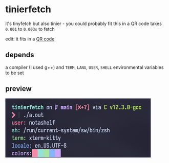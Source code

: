 # tinierfetch

it's tinyfetch but also tinier - you could probably fit this in a QR code
takes `0.001` to `0.003s` to fetch

edit: it fits in a [QR code](./assets/qr.png)

## depends

a compiler (I used g++) and `TERM`, `LANG`, `USER`, `SHELL` environmental variables to be set

## preview

![yeah](./assets/preview.png)
